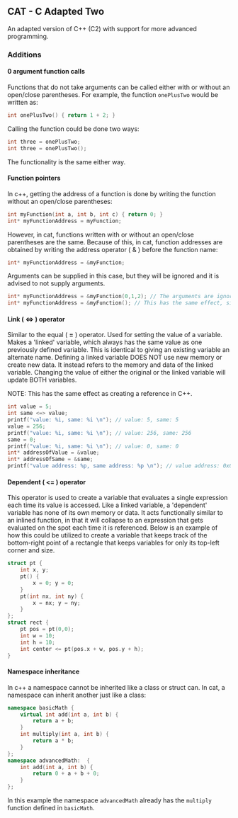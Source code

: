 ## CAT - C Adapted Two

An adapted version of C++ (C2) with support for more advanced programming.

### Additions

#### 0 argument function calls 

Functions that do not take arguments can be called either with or without an open/close parentheses.
For example, the function `onePlusTwo` would be written as:

```c++
int onePlusTwo() { return 1 + 2; }
```

Calling the function could be done two ways:
```c++
int three = onePlusTwo;
int three = onePlusTwo();
```

The functionality is the same either way.

#### Function pointers

In c++, getting the address of a function is done by writing the function without an open/close parentheses:

```c++
int myFunction(int a, int b, int c) { return 0; }
int* myFunctionAddress = myFunction;
```

However, in cat, functions written with or without an open/close parentheses are the same.
Because of this, in cat, function addresses are obtained by writing the address operator ( & ) before the function name:

```c++
int* myFunctionAddress = &myFunction;
```

Arguments can be supplied in this case, but they will be ignored and it is advised to not supply arguments.

```c++
int* myFunctionAddress = &myFunction(0,1,2); // The arguments are ignored here.
int* myFunctionAddress = &myFunction(); // This has the same effect, since the arguments are irrelevant.
```

#### Link ( <=> ) operator

Similar to the equal ( **=** ) operator. Used for setting the value of a variable.
Makes a 'linked' variable, which always has the same value as one previously defined variable.
This is identical to giving an existing variable an alternate name.
Defining a linked variable DOES NOT use new memory or create new data. It instead refers to the memory and data of the linked variable.
Changing the value of either the original or the linked variable will update BOTH variables.

NOTE: This has the same effect as creating a reference in C++.

```c++
int value = 5;
int same <=> value;
printf("value: %i, same: %i \n"); // value: 5, same: 5
value = 256; 
printf("value: %i, same: %i \n"); // value: 256, same: 256
same = 0; 
printf("value: %i, same: %i \n"); // value: 0, same: 0
int* addressOfValue = &value;
int* addressOfSame = &same;
printf("value address: %p, same address: %p \n"); // value address: 0x00CAT2, same address: 0x00CAT2
```

#### Dependent ( <= ) operator

This operator is used to create a variable that evaluates a single expression each time its value is accessed. Like a linked variable, a 'dependent' variable has none of its own memory or data. It acts functionally similar to an inlined function, in that it will collapse to an expression that gets evaluated on the spot each time it is referenced.
Below is an example of how this could be utilized to create a variable that keeps track of the bottom-right point of a rectangle that keeps variables for only its top-left corner and size.

```c++
struct pt {
	int x, y;
	pt() {
		x = 0; y = 0;
	}
	pt(int nx, int ny) {
		x = nx; y = ny;
	}
};
struct rect {
	pt pos = pt(0,0);
	int w = 10;
	int h = 10;
	int center <= pt(pos.x + w, pos.y + h);
}
```

#### Namespace inheritance

In c++ a namespace cannot be inherited like a class or struct can. In cat, a namespace can inherit another just like a class:

```c++
namespace basicMath {
	virtual int add(int a, int b) {
		return a + b;
	}
	int multiply(int a, int b) {
		return a * b;
	}
};
namespace advancedMath:  {
	int add(int a, int b) {
		return 0 + a + b + 0;
	}
};
```

In this example the namespace `advancedMath` already has the `multiply` function defined in `basicMath`.
